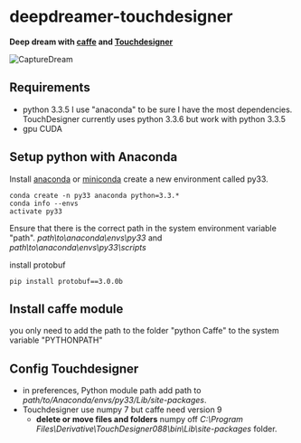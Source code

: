 # deepdreamer-touchdesigner

**Deep dream with [caffe](http://caffe.berkeleyvision.org/) and [Touchdesigner](http://www.derivative.ca/)**

![CaptureDream](http://aledel.github.io/deepdreamer-touchdesigner/images/dreamtouch.jpg)

## Requirements
* python 3.3.5
I use "anaconda" to be sure I have the most dependencies.
TouchDesigner currently uses python 3.3.6 but work with python 3.3.5
* gpu CUDA


## Setup python with Anaconda

Install [anaconda](https://www.continuum.io/downloads) or [miniconda](http://conda.pydata.org/miniconda.html)
create a new environment called py33.
```
conda create -n py33 anaconda python=3.3.*
conda info --envs
activate py33
```
Ensure that there is the correct path in the system environment variable "path".
_path\to\anaconda\envs\py33_ and
_path\to\anaconda\envs\py33\scripts_

install protobuf
```
pip install protobuf==3.0.0b
```

## Install caffe module
you only need to add the path to the folder "python Caffe" to the system variable "PYTHONPATH"

## Config Touchdesigner
* in preferences, Python module path add path to *path/to/Anaconda/envs/py33/Lib/site-packages*.
* Touchdesigner use numpy 7 but caffe need version 9
  * **delete or move files and folders** numpy off *C:\Program Files\Derivative\TouchDesigner088\bin\Lib\site-packages* folder.

